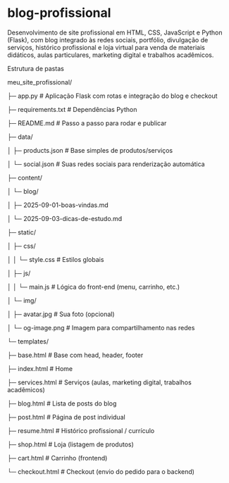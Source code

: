 # blog-profissional
Desenvolvimento de site profissional em HTML, CSS, JavaScript e Python (Flask), com blog integrado às redes sociais, portfólio, divulgação de serviços, histórico profissional e loja virtual para venda de materiais didáticos, aulas particulares, marketing digital e trabalhos acadêmicos.

Estrutura de pastas

meu_site_profissional/

├─ app.py                      # Aplicação Flask com rotas e integração do blog e checkout

├─ requirements.txt            # Dependências Python

├─ README.md                   # Passo a passo para rodar e publicar

├─ data/

│  ├─ products.json            # Base simples de produtos/serviços

│  └─ social.json              # Suas redes sociais para renderização automática

├─ content/

│  └─ blog/

│     ├─ 2025-09-01-boas-vindas.md

│     └─ 2025-09-03-dicas-de-estudo.md

├─ static/

│  ├─ css/

│  │  └─ style.css            # Estilos globais

│  ├─ js/

│  │  └─ main.js              # Lógica do front-end (menu, carrinho, etc.)

│  └─ img/

│     ├─ avatar.jpg           # Sua foto (opcional)

│     └─ og-image.png         # Imagem para compartilhamento nas redes

└─ templates/

   ├─ base.html                # Base com head, header, footer
   
   ├─ index.html               # Home
   
   ├─ services.html            # Serviços (aulas, marketing digital, trabalhos acadêmicos)
   
   ├─ blog.html                # Lista de posts do blog
   
   ├─ post.html                # Página de post individual
   
   ├─ resume.html              # Histórico profissional / currículo
   
   ├─ shop.html                # Loja (listagem de produtos)
   
   ├─ cart.html                # Carrinho (frontend)
   
   └─ checkout.html            # Checkout (envio do pedido para o backend)
